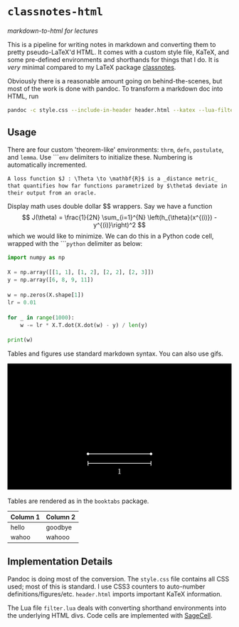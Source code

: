 # `classnotes-html`
_markdown-to-html for lectures_

This is a pipeline for writing notes in markdown and converting them to pretty pseudo-LaTeX'd HTML. It comes with a custom style file, KaTeX, and some pre-defined environments and shorthands for things that I do. It is _very_ minimal compared to my LaTeX package [classnotes](https://github.com/neilrathi/classnotes).

Obviously there is a reasonable amount going on behind-the-scenes, but most of the work is done with pandoc. To transform a markdown doc into HTML, run
```bash
pandoc -c style.css --include-in-header header.html --katex --lua-filter=filter.lua -s FILE.md -o FILE.html
```

## Usage

There are four custom 'theorem-like' environments: `thrm`, `defn`, `postulate`, and `lemma`. Use \`\`\``env` delimiters to initialize these. Numbering is automatically incremented.

```defn
A loss function $J : \Theta \to \mathbf{R}$ is a _distance metric_ that quantifies how far functions parametrized by $\theta$ deviate in their output from an oracle.
```

Display math uses double dollar \$\$ wrappers. Say we have a function
$$
J(\theta) = \frac{1}{2N} \sum_{i=1}^{N} \left(h_{\theta}(x^{(i)}) - y^{(i)}\right)^2
$$
which we would like to minimize. We can do this in a Python code cell, wrapped with the \`\`\``python` delimiter as below:

```python
import numpy as np

X = np.array([[1, 1], [1, 2], [2, 2], [2, 3]])
y = np.array([6, 8, 9, 11])

w = np.zeros(X.shape[1])
lr = 0.01

for _ in range(1000):
    w -= lr * X.T.dot(X.dot(w) - y) / len(y)

print(w)
```

Tables and figures use standard markdown syntax. You can also use gifs.

![Constructing $\theta$ from $\cos\theta$](./angle_from_cosine.gif "alt text")

Tables are rendered as in the `booktabs` package.

Column 1 | Column 2
----- | ------
hello | goodbye
wahoo | wahooo

## Implementation Details
Pandoc is doing most of the conversion. The `style.css` file contains all CSS used; most of this is standard. I use CSS3 counters to auto-number definitions/figures/etc. `header.html` imports important KaTeX information.

The Lua file `filter.lua` deals with converting shorthand environments into the underlying HTML divs. Code cells are implemented with [SageCell](https://sagecell.sagemath.org).
